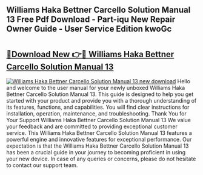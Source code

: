 ## Williams Haka Bettner Carcello Solution Manual 13 Free Pdf Download - Part-iqu New Repair Owner Guide - User Service Edition kwoGc

# <h2><a href="http://bc57445.oget.top/?id=Williams+Haka+Bettner+Carcello+Solution+Manual+13">🔗Download New 👉🔴 Williams Haka Bettner Carcello Solution Manual 13</a></h2>

[![Williams Haka Bettner Carcello Solution Manual 13 new download](https://i.imgur.com/5g1atiW.png)](http://bc57445.oget.top/?id=Williams+Haka+Bettner+Carcello+Solution+Manual+13)
Hello and welcome to the user manual for your newly unboxed Williams Haka Bettner Carcello Solution Manual 13. This guide is designed to help you get started with your product and provide you with a thorough understanding of its features, functions, and capabilities. You will find clear instructions for installation, operation, maintenance, and troubleshooting. Thank You for Your Support Williams Haka Bettner Carcello Solution Manual 13 We value your feedback and are committed to providing exceptional customer service. This Williams Haka Bettner Carcello Solution Manual 13 features a powerful engine and innovative features for exceptional performance. Our expectation is that the Williams Haka Bettner Carcello Solution Manual 13 has been a crucial guide in your journey to becoming proficient in using your new device. In case of any queries or concerns, please do not hesitate to contact our support team.
